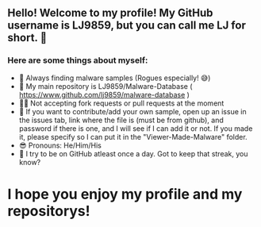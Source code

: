## Hello! Welcome to my profile! My GitHub username is LJ9859, but you can call me LJ for short. 👋
### Here are some things about myself:
- 👾 Always finding malware samples (Rogues especially! 😅)
- 📘 My main repository is LJ9859/Malware-Database ( https://www.github.com/lj9859/malware-database )
- 🚫🍴 Not accepting fork requests or pull requests at the moment
- 👀 If you want to contribute/add your own sample, open up an issue in the issues tab, link where the file is (must be from github), and password if there is one, and I will see if I can add it or not. If you made it, please specify so I can put it in the "Viewer-Made-Malware" folder.
- 😎 Pronouns: He/Him/His
- 💪 I try to be on GitHub atleast once a day. Got to keep that streak, you know?
# I hope you enjoy my profile and my repositorys!

<!--
**LJ9859/LJ9859** is a ✨ _special_ ✨ repository because its `README.md` (this file) appears on your GitHub profile.
lol im leaving this text here because why not
Here are some ideas to get you started:

- 🔭 I’m currently working on ...
- 🌱 I’m currently learning ...
- 👯 I’m looking to collaborate on ...
- 🤔 I’m looking for help with ...
- 💬 Ask me about ...
- 📫 How to reach me: ...
- 😄 Pronouns: ...
- ⚡ Fun fact: ...
-->
